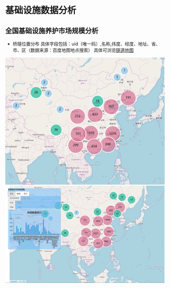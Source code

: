 # 基础设施数据分析
## 全国基础设施养护市场规模分析
- 桥隧位置分布
    具体字段包括：uid（唯一码）,名称,纬度、经度、地址、省、市、区（数据来源：百度地图地点搜索）
    具体可浏览[隧道地图](https://sungatetop.github.io/)

<img src="./images/tunnelmap.png">
<img src="./images/BTmap.png">


